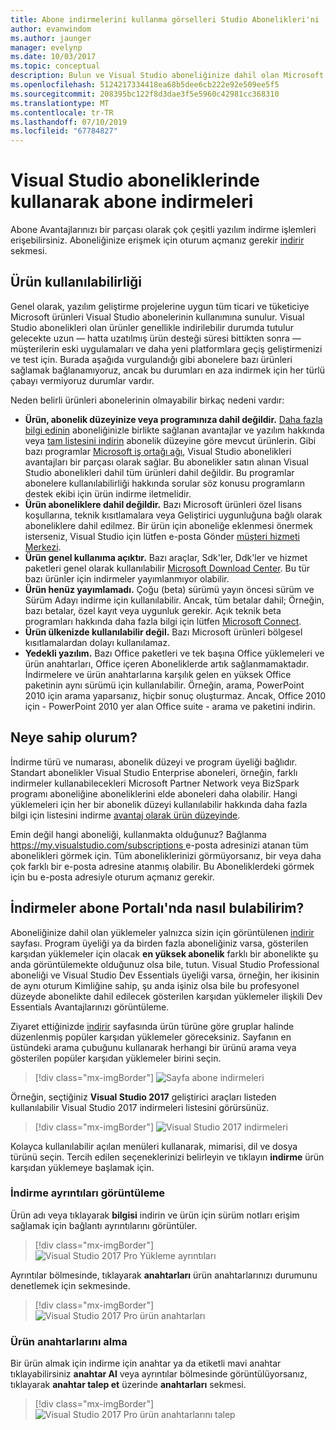 ```yaml
---
title: Abone indirmelerini kullanma görselleri Studio Abonelikleri'ni | Microsoft Docs
author: evanwindom
ms.author: jaunger
manager: evelynp
ms.date: 10/03/2017
ms.topic: conceptual
description: Bulun ve Visual Studio aboneliğinize dahil olan Microsoft ürünleri indirmeniz öğrenin.
ms.openlocfilehash: 5124217334418ea68b5dee6cb222e92e509ee5f5
ms.sourcegitcommit: 208395bc122f8d3dae3f5e5960c42981cc368310
ms.translationtype: MT
ms.contentlocale: tr-TR
ms.lasthandoff: 07/10/2019
ms.locfileid: "67784827"
---
```

# <a name="using-subscriber-downloads-in-visual-studio-subscriptions"></a>Visual Studio aboneliklerinde kullanarak abone indirmeleri
Abone Avantajlarınızı bir parçası olarak çok çeşitli yazılım indirme işlemleri erişebilirsiniz.
Aboneliğinize erişmek için oturum açmanız gerekir [indirir](https://my.visualstudio.com/downloads?wt.mc_id=o~msft~docs) sekmesi.

## <a name="product-availability"></a>Ürün kullanılabilirliği
Genel olarak, yazılım geliştirme projelerine uygun tüm ticari ve tüketiciye Microsoft ürünleri Visual Studio abonelerinin kullanımına sunulur. Visual Studio abonelikleri olan ürünler genellikle indirilebilir durumda tutulur gelecekte uzun — hatta uzatılmış ürün desteği süresi bittikten sonra — müşterilerin eski uygulamaları ve daha yeni platformlara geçiş geliştirmenizi ve test için. Burada aşağıda vurgulandığı gibi abonelere bazı ürünleri sağlamak bağlanamıyoruz, ancak bu durumları en aza indirmek için her türlü çabayı vermiyoruz durumlar vardır.

Neden belirli ürünleri abonelerinin olmayabilir birkaç nedeni vardır:

- **Ürün, abonelik düzeyinize veya programınıza dahil değildir.** [Daha fazla bilgi edinin](https://visualstudio.microsoft.com/vs/pricing/) aboneliğinizle birlikte sağlanan avantajlar ve yazılım hakkında veya [tam listesini indirin](https://download.microsoft.com/download/1/5/4/15454442-CF17-47B9-A65D-DF84EF88511B/Products_by_Benefit_Level.xlsx) abonelik düzeyine göre mevcut ürünlerin. Gibi bazı programlar [Microsoft iş ortağı ağı](https://partner.microsoft.com/), Visual Studio abonelikleri avantajları bir parçası olarak sağlar.  Bu abonelikler satın alınan Visual Studio abonelikleri dahil tüm ürünleri dahil değildir. Bu programlar abonelere kullanılabilirliği hakkında sorular söz konusu programların destek ekibi için ürün indirme iletmelidir.
- **Ürün aboneliklere dahil değildir.** Bazı Microsoft ürünleri özel lisans koşullarına, teknik kısıtlamalara veya Geliştirici uygunluğuna bağlı olarak aboneliklere dahil edilmez. Bir ürün için aboneliğe eklenmesi önermek isterseniz, Visual Studio için lütfen e-posta Gönder [müşteri hizmeti Merkezi](https://visualstudio.microsoft.com/subscriptions/support/).
- **Ürün genel kullanıma açıktır.** Bazı araçlar, Sdk'ler, Ddk'ler ve hizmet paketleri genel olarak kullanılabilir [Microsoft Download Center](https://www.microsoft.com/download). Bu tür bazı ürünler için indirmeler yayımlanmıyor olabilir.
- **Ürün henüz yayımlamadı.**  Çoğu (beta) sürümü yayın öncesi sürüm ve Sürüm Adayı indirme için kullanılabilir. Ancak, tüm betalar dahil; Örneğin, bazı betalar, özel kayıt veya uygunluk gerekir. Açık teknik beta programları hakkında daha fazla bilgi için lütfen [Microsoft Connect](http://connect.microsoft.com/).
- **Ürün ülkenizde kullanılabilir değil.** Bazı Microsoft ürünleri bölgesel kısıtlamalardan dolayı kullanılamaz.
- **Yedekli yazılım.** Bazı Office paketleri ve tek başına Office yüklemeleri ve ürün anahtarları, Office içeren Aboneliklerde artık sağlanmamaktadır. İndirmelere ve ürün anahtarlarına karşılık gelen en yüksek Office paketinin aynı sürümü için kullanılabilir.  Örneğin, arama, PowerPoint 2010 için arama yaparsanız, hiçbir sonuç oluşturmaz.  Ancak, Office 2010 için - PowerPoint 2010 yer alan Office suite - arama ve paketini indirin.

## <a name="what-do-i-get"></a>Neye sahip olurum?
İndirme türü ve numarası, abonelik düzeyi ve program üyeliği bağlıdır.  Standart abonelikler Visual Studio Enterprise aboneleri, örneğin, farklı indirmeler kullanabilecekleri Microsoft Partner Network veya BizSpark programı aboneliğine aboneliklerini elde aboneleri daha olabilir.  Hangi yüklemeleri için her bir abonelik düzeyi kullanılabilir hakkında daha fazla bilgi için listesini indirme [avantaj olarak ürün düzeyinde](http://download.microsoft.com/download/1/5/4/15454442-CF17-47B9-A65D-DF84EF88511B/Visual_Studio_by_Subscription_Level.xlsx).

Emin değil hangi aboneliği, kullanmakta olduğunuz?  Bağlanma [ https://my.visualstudio.com/subscriptions ](https://my.visualstudio.com/subscriptions?wt.mc_id=o~msft~docs) e-posta adresinizi atanan tüm abonelikleri görmek için. Tüm aboneliklerinizi görmüyorsanız, bir veya daha çok farklı bir e-posta adresine atanmış olabilir.  Bu Aboneliklerdeki görmek için bu e-posta adresiyle oturum açmanız gerekir.

## <a name="how-do-i-find-downloads-in-the-subscriber-portal"></a>İndirmeler abone Portalı'nda nasıl bulabilirim?
Aboneliğinize dahil olan yüklemeler yalnızca sizin için görüntülenen [indirir](https://my.visualstudio.com/downloads/featured) sayfası.  Program üyeliği ya da birden fazla aboneliğiniz varsa, gösterilen karşıdan yüklemeler için olacak **en yüksek abonelik** farklı bir abonelikte şu anda görüntülemekte olduğunuz olsa bile, tutun.  Visual Studio Professional aboneliği ve Visual Studio Dev Essentials üyeliği varsa, örneğin, her ikisinin de aynı oturum Kimliğine sahip, şu anda işiniz olsa bile bu profesyonel düzeyde abonelikte dahil edilecek gösterilen karşıdan yüklemeler ilişkili Dev Essentials Avantajlarınızı görüntüleme.

Ziyaret ettiğinizde [indirir](https://my.visualstudio.com/downloads/featured?wt.mc_id=o~msft~docs) sayfasında ürün türüne göre gruplar halinde düzenlenmiş popüler karşıdan yüklemeler göreceksiniz.  Sayfanın en üstündeki arama çubuğunu kullanarak herhangi bir ürünü arama veya gösterilen popüler karşıdan yüklemeler birini seçin.
> [!div class="mx-imgBorder"]
> ![Sayfa abone indirmeleri](_img/subscriber-downloads/subscriber-downloads-resized.png)

Örneğin, seçtiğiniz **Visual Studio 2017** geliştirici araçları listeden kullanılabilir Visual Studio 2017 indirmeleri listesini görürsünüz.
> [!div class="mx-imgBorder"]
> ![Visual Studio 2017 indirmeleri](_img/subscriber-downloads/vs2017-new-UI.png)

Kolayca kullanılabilir açılan menüleri kullanarak, mimarisi, dil ve dosya türünü seçin. Tercih edilen seçeneklerinizi belirleyin ve tıklayın **indirme** ürün karşıdan yüklemeye başlamak için.

### <a name="displaying-download-details"></a>İndirme ayrıntıları görüntüleme

Ürün adı veya tıklayarak **bilgisi** indirin ve ürün için sürüm notları erişim sağlamak için bağlantı ayrıntılarını görüntüler.
> [!div class="mx-imgBorder"]
> ![Visual Studio 2017 Pro Yükleme ayrıntıları](_img/subscriber-downloads/vs2017-pro-details.png)

Ayrıntılar bölmesinde, tıklayarak **anahtarları** ürün anahtarlarınızı durumunu denetlemek için sekmesinde.
> [!div class="mx-imgBorder"]
> ![Visual Studio 2017 Pro ürün anahtarları](_img/subscriber-downloads/vs2017-pro-keys.png)

### <a name="obtaining-product-keys"></a>Ürün anahtarlarını alma
Bir ürün almak için indirme için anahtar ya da etiketli mavi anahtar tıklayabilirsiniz **anahtar Al** veya ayrıntılar bölmesinde görüntülüyorsanız, tıklayarak **anahtar talep et** üzerinde **anahtarları** sekmesi.
> [!div class="mx-imgBorder"]
> ![Visual Studio 2017 Pro ürün anahtarlarını talep](_img/subscriber-downloads/vs2017-pro-claim-keys.png)
